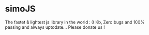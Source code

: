 # simoJS
The fastet & lightest js library in the world : 0 Kb, Zero bugs and 100% passing and always uptodate... Please donate us !
